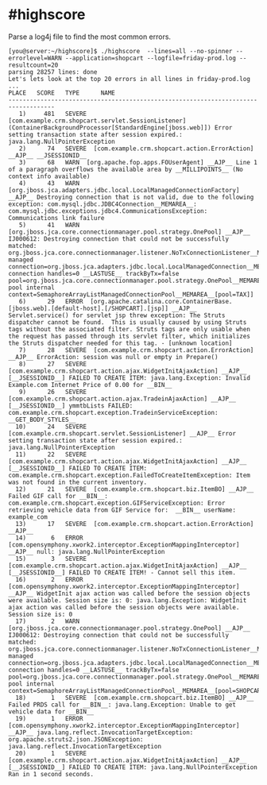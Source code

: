 #highscore
=========

Parse a log4j file to find the most common errors.

    [you@server:~/highscore]$ ./highscore  --lines=all --no-spinner --errorlevel=WARN --application=shopcart --logfile=friday-prod.log --resultcount=20
    parsing 28257 lines: done
    Let's lets look at the top 20 errors in all lines in friday-prod.log ...
    PLACE   SCORE   TYPE      NAME
    -----------------------------------------------------------------------------------
       1)     481   SEVERE  [com.example.crm.shopcart.servlet.SessionListener] (ContainerBackgroundProcessor[StandardEngine[jboss.web]]) Error setting transaction state after session expired.: java.lang.NullPointerException
       2)      74   SEVERE  [com.example.crm.shopcart.action.ErrorAction] __AJP__ __JSESSIONID__ 
       3)      68   WARN  [org.apache.fop.apps.FOUserAgent] __AJP__ Line 1 of a paragraph overflows the available area by __MILLIPOINTS__ (No context info available)
       4)      43   WARN  [org.jboss.jca.adapters.jdbc.local.LocalManagedConnectionFactory] __AJP__ Destroying connection that is not valid, due to the following exception: com.mysql.jdbc.JDBC4Connection__MEMAREA__: com.mysql.jdbc.exceptions.jdbc4.CommunicationsException: Communications link failure
       5)      41   WARN  [org.jboss.jca.core.connectionmanager.pool.strategy.OnePool] __AJP__ IJ000612: Destroying connection that could not be successfully matched: org.jboss.jca.core.connectionmanager.listener.NoTxConnectionListener__MEMAREA__[state=DESTROYED managed connection=org.jboss.jca.adapters.jdbc.local.LocalManagedConnection__MEMAREA__ connection handles=0 __LASTUSE__ trackByTx=false pool=org.jboss.jca.core.connectionmanager.pool.strategy.OnePool__MEMAREA__ pool internal context=SemaphoreArrayListManagedConnectionPool__MEMAREA__[pool=TAX]]
       6)      29   ERROR  [org.apache.catalina.core.ContainerBase.[jboss.web].[default-host].[/SHOPCART].[jsp]] __AJP__ Servlet.service() for servlet jsp threw exception: The Struts dispatcher cannot be found.  This is usually caused by using Struts tags without the associated filter. Struts tags are only usable when the request has passed through its servlet filter, which initializes the Struts dispatcher needed for this tag. - [unknown location]
       7)      28   SEVERE  [com.example.crm.shopcart.action.ErrorAction] __AJP__ ErrorAction: session was null or empty in Prepare()
       8)      27   SEVERE  [com.example.crm.shopcart.action.ajax.WidgetInitAjaxAction] __AJP__ [__JSESSIONID__] FAILED TO CREATE ITEM: java.lang.Exception: Invalid Example.com Internet Price of 0.00 for __BIN__
       9)      26   SEVERE  [com.example.crm.shopcart.action.ajax.TradeinAjaxAction] __AJP__ [__JSESSIONID__] ymmtbLists FAILED: com.example.crm.shopcart.exception.TradeinServiceException: __GET_BODY_STYLES__
      10)      24   SEVERE  [com.example.crm.shopcart.servlet.SessionListener] __AJP__ Error setting transaction state after session expired.: java.lang.NullPointerException
      11)      22   SEVERE  [com.example.crm.shopcart.action.ajax.WidgetInitAjaxAction] __AJP__ [__JSESSIONID__] FAILED TO CREATE ITEM: com.example.crm.shopcart.exception.FailedToCreateItemException: Item was not found in the current inventory.
      12)      21   SEVERE  [com.example.crm.shopcart.biz.ItemBO] __AJP__ Failed GIF call for __BIN__: com.example.crm.shopcart.exception.GIFServiceException: Error retrieving vehicle data from GIF Service for:  __BIN__ userName: example_com 
      13)      17   SEVERE  [com.example.crm.shopcart.action.ErrorAction] __AJP__  
      14)       6   ERROR  [com.opensymphony.xwork2.interceptor.ExceptionMappingInterceptor] __AJP__ null: java.lang.NullPointerException
      15)       3   SEVERE  [com.example.crm.shopcart.action.ajax.WidgetInitAjaxAction] __AJP__ [__JSESSIONID__] FAILED TO CREATE ITEM! - Cannot sell this item.
      16)       2   ERROR  [com.opensymphony.xwork2.interceptor.ExceptionMappingInterceptor] __AJP__ WidgetInit ajax action was called before the session objects were available. Session size is: 0: java.lang.Exception: WidgetInit ajax action was called before the session objects were available. Session size is: 0
      17)       2   WARN  [org.jboss.jca.core.connectionmanager.pool.strategy.OnePool] __AJP__ IJ000612: Destroying connection that could not be successfully matched: org.jboss.jca.core.connectionmanager.listener.NoTxConnectionListener__MEMAREA__[state=DESTROYED managed connection=org.jboss.jca.adapters.jdbc.local.LocalManagedConnection__MEMAREA__ connection handles=0 __LASTUSE__ trackByTx=false pool=org.jboss.jca.core.connectionmanager.pool.strategy.OnePool__MEMAREA__ pool internal context=SemaphoreArrayListManagedConnectionPool__MEMAREA__[pool=SHOPCART]]
      18)       1   SEVERE  [com.example.crm.shopcart.biz.ItemBO] __AJP__ Failed PRDS call for __BIN__: java.lang.Exception: Unable to get vehicle data for __BIN__
      19)       1   ERROR  [com.opensymphony.xwork2.interceptor.ExceptionMappingInterceptor] __AJP__ java.lang.reflect.InvocationTargetException: org.apache.struts2.json.JSONException: java.lang.reflect.InvocationTargetException
      20)       1   SEVERE  [com.example.crm.shopcart.action.ajax.WidgetInitAjaxAction] __AJP__ [__JSESSIONID__] FAILED TO CREATE ITEM: java.lang.NullPointerException
    Ran in 1 second seconds.

